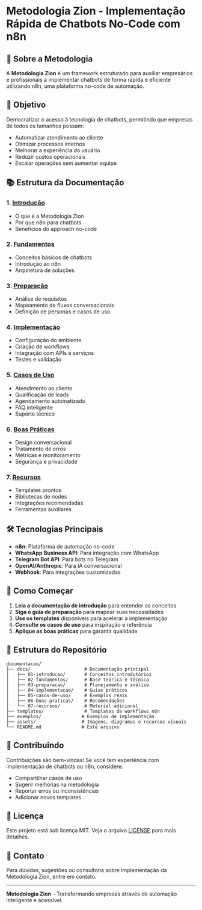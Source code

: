 # Metodologia Zion - Implementação Rápida de Chatbots No-Code com n8n

## 🚀 Sobre a Metodologia

A **Metodologia Zion** é um framework estruturado para auxiliar empresários e profissionais a implementar chatbots de forma rápida e eficiente utilizando n8n, uma plataforma no-code de automação.

## 🎯 Objetivo

Democratizar o acesso à tecnologia de chatbots, permitindo que empresas de todos os tamanhos possam:
- Automatizar atendimento ao cliente
- Otimizar processos internos
- Melhorar a experiência do usuário
- Reduzir custos operacionais
- Escalar operações sem aumentar equipe

## 📚 Estrutura da Documentação

### 1. [Introdução](./docs/01-introducao/)
- O que é a Metodologia Zion
- Por que n8n para chatbots
- Benefícios do approach no-code

### 2. [Fundamentos](./docs/02-fundamentos/)
- Conceitos básicos de chatbots
- Introdução ao n8n
- Arquitetura de soluções

### 3. [Preparação](./docs/03-preparacao/)
- Análise de requisitos
- Mapeamento de fluxos conversacionais
- Definição de personas e casos de uso

### 4. [Implementação](./docs/04-implementacao/)
- Configuração do ambiente
- Criação de workflows
- Integração com APIs e serviços
- Testes e validação

### 5. [Casos de Uso](./docs/05-casos-de-uso/)
- Atendimento ao cliente
- Qualificação de leads
- Agendamento automatizado
- FAQ inteligente
- Suporte técnico

### 6. [Boas Práticas](./docs/06-boas-praticas/)
- Design conversacional
- Tratamento de erros
- Métricas e monitoramento
- Segurança e privacidade

### 7. [Recursos](./docs/07-recursos/)
- Templates prontos
- Bibliotecas de nodes
- Integrações recomendadas
- Ferramentas auxiliares

## 🛠️ Tecnologias Principais

- **n8n**: Plataforma de automação no-code
- **WhatsApp Business API**: Para integração com WhatsApp
- **Telegram Bot API**: Para bots no Telegram
- **OpenAI/Anthropic**: Para IA conversacional
- **Webhook**: Para integrações customizadas

## 🚦 Como Começar

1. **Leia a documentação de introdução** para entender os conceitos
2. **Siga o guia de preparação** para mapear suas necessidades
3. **Use os templates** disponíveis para acelerar a implementação
4. **Consulte os casos de uso** para inspiração e referência
5. **Aplique as boas práticas** para garantir qualidade

## 📂 Estrutura do Repositório

```
documentacao/
├── docs/                    # Documentação principal
│   ├── 01-introducao/       # Conceitos introdutórios
│   ├── 02-fundamentos/      # Base teórica e técnica
│   ├── 03-preparacao/       # Planejamento e análise
│   ├── 04-implementacao/    # Guias práticos
│   ├── 05-casos-de-uso/     # Exemplos reais
│   ├── 06-boas-praticas/    # Recomendações
│   └── 07-recursos/         # Material adicional
├── templates/               # Templates de workflows n8n
├── exemplos/               # Exemplos de implementação
├── assets/                 # Imagens, diagramas e recursos visuais
└── README.md               # Este arquivo
```

## 🤝 Contribuindo

Contribuições são bem-vindas! Se você tem experiência com implementação de chatbots ou n8n, considere:
- Compartilhar casos de uso
- Sugerir melhorias na metodologia
- Reportar erros ou inconsistências
- Adicionar novos templates

## 📝 Licença

Este projeto está sob licença MIT. Veja o arquivo [LICENSE](LICENSE) para mais detalhes.

## 📧 Contato

Para dúvidas, sugestões ou consultoria sobre implementação da Metodologia Zion, entre em contato.

---

**Metodologia Zion** - Transformando empresas através de automação inteligente e acessível.